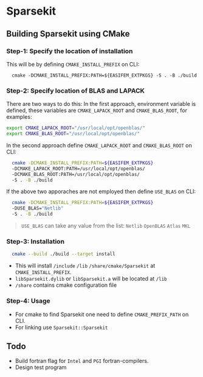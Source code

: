 # Sparsekit

## Building Sparsekit using CMake

### Step-1: Specify the location of installation

This will be by defining `CMAKE_INSTALL_PREFIX` on CLI:

```make
  cmake -DCMAKE_INSTALL_PREFIX:PATH=${EASIFEM_EXTPKGS} -S . -B ./build
```

### Step-2: Specify location of BLAS and LAPACK

There are two ways to do this: In the first approach, environment variable is defined,  these variables are `CMAKE_LAPACK_ROOT` and `CMAKE_BLAS_ROOT`, for examples:

```bash
export CMAKE_LAPACK_ROOT="/usr/local/opt/openblas/"
export CMAKE_BLAS_ROOT="/usr/local/opt/openblas/"
```

In the second approach define `CMAKE_LAPACK_ROOT` and `CMAKE_BLAS_ROOT` on CLI:

```bash
  cmake -DCMAKE_INSTALL_PREFIX:PATH=${EASIFEM_EXTPKGS}
  -DCMAKE_LAPACK_ROOT:PATH=/usr/local/opt/openblas/
  -DCMAKE_BLAS_ROOT:PATH=/usr/local/opt/openblas/
  -S . -B ./build
```

If the above two apporaches are not employed then define `USE_BLAS` on CLI:

```bash
  cmake -DCMAKE_INSTALL_PREFIX:PATH=${EASIFEM_EXTPKGS}
  -DUSE_BLAS="Netlib"
  -S . -B ./build
```

> `USE_BLAS` can take any value from the list: `Netlib` `OpenBLAS` `Atlas` `MKL`

### Step-3: Installation

```bash
  cmake --build ./build --target install
```

- This will install `/include` `/lib` `/share/cmake/Sparsekit` at `CMAKE_INSTALL_PREFIX`.
- `libSparsekit.dylib` or `libSparsekit.a` will be located at `/lib`
- `/share` contains cmake configuration file

### Step-4: Usage

- For cmake to find Sparsekit one need to define `CMAKE_PREFIX_PATH` on CLI.
- For linking use `Sparsekit::Sparsekit`

## Todo

- Build fortran flag for `Intel` and `PGI` fortran-compilers.
- Design test program
